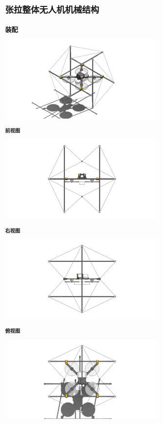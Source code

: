 # 张拉整体无人机机械结构

## 装配

![](image/张拉整体无人机装配.PNG)

### 前视图

![](image/张拉整体无人机装配-前.PNG)

### 右视图

![](image/张拉整体无人机装配-右.PNG)

### 俯视图

![](image/张拉整体无人机装配-上.PNG)
